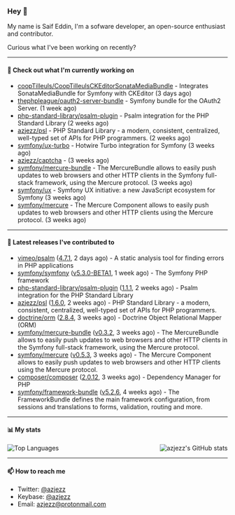 ### Hey 👋

My name is Saif Eddin, I'm a sofware developer, an open-source enthusiast and contributor.

Curious what I've been working on recently?

---

#### 👷 Check out what I'm currently working on

- [coopTilleuls/CoopTilleulsCKEditorSonataMediaBundle](https://github.com/coopTilleuls/CoopTilleulsCKEditorSonataMediaBundle) - Integrates SonataMediaBundle for Symfony with CKEditor (3 days ago)
- [thephpleague/oauth2-server-bundle](https://github.com/thephpleague/oauth2-server-bundle) - Symfony bundle for the OAuth2 Server. (1 week ago)
- [php-standard-library/psalm-plugin](https://github.com/php-standard-library/psalm-plugin) - Psalm integration for the PHP Standard Library (2 weeks ago)
- [azjezz/psl](https://github.com/azjezz/psl) - PHP Standard Library - a modern, consistent, centralized, well-typed set of APIs for PHP programmers. (2 weeks ago)
- [symfony/ux-turbo](https://github.com/symfony/ux-turbo) - Hotwire Turbo integration for Symfony (3 weeks ago)
- [azjezz/captcha](https://github.com/azjezz/captcha) -  (3 weeks ago)
- [symfony/mercure-bundle](https://github.com/symfony/mercure-bundle) - The MercureBundle allows to easily push updates to web browsers and other HTTP clients in the Symfony full-stack framework, using the Mercure protocol. (3 weeks ago)
- [symfony/ux](https://github.com/symfony/ux) - Symfony UX initiative: a new JavaScript ecosystem for Symfony (3 weeks ago)
- [symfony/mercure](https://github.com/symfony/mercure) - The Mercure Component allows to easily push updates to web browsers and other HTTP clients using the Mercure protocol. (3 weeks ago)

---

#### 🔭 Latest releases I've contributed to

- [vimeo/psalm](https://github.com/vimeo/psalm) ([4.7.1](https://github.com/vimeo/psalm/releases/tag/4.7.1), 2 days ago) - A static analysis tool for finding errors in PHP applications
- [symfony/symfony](https://github.com/symfony/symfony) ([v5.3.0-BETA1](https://github.com/symfony/symfony/releases/tag/v5.3.0-BETA1), 1 week ago) - The Symfony PHP framework
- [php-standard-library/psalm-plugin](https://github.com/php-standard-library/psalm-plugin) ([1.1.1](https://github.com/php-standard-library/psalm-plugin/releases/tag/1.1.1), 2 weeks ago) - Psalm integration for the PHP Standard Library
- [azjezz/psl](https://github.com/azjezz/psl) ([1.6.0](https://github.com/azjezz/psl/releases/tag/1.6.0), 2 weeks ago) - PHP Standard Library - a modern, consistent, centralized, well-typed set of APIs for PHP programmers.
- [doctrine/orm](https://github.com/doctrine/orm) ([2.8.4](https://github.com/doctrine/orm/releases/tag/2.8.4), 3 weeks ago) - Doctrine Object Relational Mapper (ORM)
- [symfony/mercure-bundle](https://github.com/symfony/mercure-bundle) ([v0.3.2](https://github.com/symfony/mercure-bundle/releases/tag/v0.3.2), 3 weeks ago) - The MercureBundle allows to easily push updates to web browsers and other HTTP clients in the Symfony full-stack framework, using the Mercure protocol.
- [symfony/mercure](https://github.com/symfony/mercure) ([v0.5.3](https://github.com/symfony/mercure/releases/tag/v0.5.3), 3 weeks ago) - The Mercure Component allows to easily push updates to web browsers and other HTTP clients using the Mercure protocol.
- [composer/composer](https://github.com/composer/composer) ([2.0.12](https://github.com/composer/composer/releases/tag/2.0.12), 3 weeks ago) - Dependency Manager for PHP
- [symfony/framework-bundle](https://github.com/symfony/framework-bundle) ([v5.2.6](https://github.com/symfony/framework-bundle/releases/tag/v5.2.6), 4 weeks ago) - The FrameworkBundle defines the main framework configuration, from sessions and translations to forms, validation, routing and more.

---

#### 📊 My stats

<img align="right" alt="azjezz's GitHub stats" src="https://github-readme-stats.vercel.app/api?username=azjezz&count_private=1&show_icons=true&" />

![Top Languages](https://github-readme-stats.vercel.app/api/top-langs/?username=azjezz)

---

#### 📫 How to reach me

- Twitter: [@azjezz](https://twitter.com/azjezz)
- Keybase: [@azjezz](https://keybase.io/azjezz)
- Email: [azjezz@protonmail.com](mailto://azjezz@protonmail.com)

